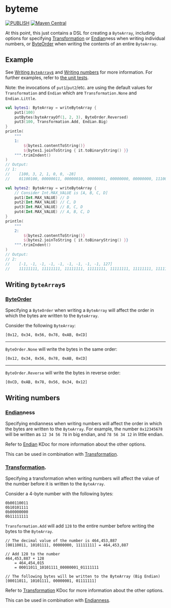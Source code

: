 # byteme

[![PUBLISH](https://github.com/August-Games/byteme/actions/workflows/publish.yml/badge.svg)](https://github.com/August-Games/byteme/actions/workflows/publish.yml)
[![Maven Central](https://maven-badges.herokuapp.com/maven-central/games.august/byteme.core/badge.svg)](https://maven-badges.herokuapp.com/maven-central/games.august/byteme.core)

At this point, this just contains a DSL for creating a `ByteArray`, including options for specifying [Transformation](src/main/kotlin/dylan/byteme/common/Transformation.kt) or [Endian](src/main/kotlin/dylan/byteme/common/Endian.kt)ness when writing individual numbers, or [ByteOrder](src/main/kotlin/dylan/byteme/common/ByteOrder.kt) when writing the contents of an entire `ByteArray`.

## Example

See [Writing `ByteArray`s](#writing-bytearrays) and [Writing numbers](#writing-numbers) for more information. For further examples, refer to [the unit tests](src/test/kotlin/dylan/byteme/write).

Note: the invocations of `put1`/`put2`/etc. are using the default values for `Transformation` and `Endian` which are `Transformation.None` and `Endian.Little`.

```kotlin
val bytes1: ByteArray = writeByteArray {
    put1(100)
    putBytes(byteArrayOf(1, 2, 3), ByteOrder.Reversed)
    put3(100, Transformation.Add, Endian.Big)
}
println(
    """
    1:
        ${bytes1.contentToString()}
        ${bytes1.joinToString { it.toBinaryString() }}
    """.trimIndent()
)
// Output:
// 1:
//    [100, 3, 2, 1, 0, 0, -28]
//    01100100, 00000011, 00000010, 00000001, 00000000, 00000000, 11100100

val bytes2: ByteArray = writeByteArray {
    // Consider Int.MAX_VALUE is [A, B, C, D]
    put1(Int.MAX_VALUE) // D
    put2(Int.MAX_VALUE) // C, D
    put3(Int.MAX_VALUE) // B, C, D
    put4(Int.MAX_VALUE) // A, B, C, D
}
println(
    """
    2:
        ${bytes2.contentToString()}
        ${bytes2.joinToString { it.toBinaryString() }}
    """.trimIndent()
)
// Output:
// 2:
//    [-1, -1, -1, -1, -1, -1, -1, -1, -1, 127]
//    11111111, 11111111, 11111111, 11111111, 11111111, 11111111, 11111111, 11111111, 11111111, 01111111
```

## Writing `ByteArray`s

### [ByteOrder](src/main/kotlin/dylan/byteme/common/ByteOrder.kt)

Specifying a `ByteOrder` when writing a `ByteArray` will affect the order in which the bytes are written to the `ByteArray`.

Consider the following `ByteArray`:
```
[0x12, 0x34, 0x56, 0x78, 0xAB, 0xCD]
```

---

`ByteOrder.None` will write the bytes in the same order:

```
[0x12, 0x34, 0x56, 0x78, 0xAB, 0xCD]
```

---

`ByteOrder.Reverse` will write the bytes in reverse order:

```
[0xCD, 0xAB, 0x78, 0x56, 0x34, 0x12]
```

## Writing numbers

### [Endian](src/main/kotlin/dylan/byteme/common/Endian.kt)ness

Specifying endianness when writing numbers will affect the order in which the bytes are written to the `ByteArray`. For example, the number `0x12345678` will be written as `12 34 56 78` in big endian, and `78 56 34 12` in little endian.

Refer to [Endian](src/main/kotlin/dylan/byteme/common/Endian.kt) KDoc for more information about the other options.

This can be used in combination with [Transformation](#transformation).

### [Transformation](src/main/kotlin/dylan/byteme/common/Transformation.kt).

Specifying a transformation when writing numbers will affect the value of the number before it is written to the `ByteArray`.

Consider a 4-byte number with the following bytes:
```
0b00110011
0b10101111
0b00000000
0b11111111
```

`Transformation.Add` will add `128` to the entire number before writing the bytes to the `ByteArray`.

```
// The decimal value of the number is 464,453,887
[00110011, 10101111, 00000000, 11111111] = 464,453,887

// Add 128 to the number
464,453,887 + 128
    = 464,454,015
    = 00011011_10101111_00000001_01111111

// The following bytes will be written to the ByteArray (Big Endian)
[00011011, 10101111, 00000001, 01111111]
```

Refer to [Transformation](src/main/kotlin/dylan/byteme/common/Transformation.kt) KDoc for more information about the other options.

This can be used in combination with [Endianness](#endianness).
